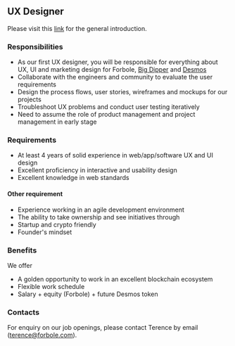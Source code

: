 ## UX Designer

Please visit this [link](../master/README.md) for the general introduction.

### Responsibilities

- As our first UX designer, you will be responsible for everything about UX, UI and marketing design for Forbole, [Big Dipper](http://cosmos.bigdipper.live) and [Desmos](https://github.com/desmos-labs/introduction)
- Collaborate with the engineers and community to evaluate the user requirements
- Design the process flows, user stories, wireframes and mockups for our projects
- Troubleshoot UX problems and conduct user testing iteratively
- Need to assume the role of product management and project management in early stage

### Requirements

- At least 4 years of solid experience in web/app/software UX and UI design
- Excellent proficiency in interactive and usability design
- Excellent knowledge in web standards

#### Other requirement
- Experience working in an agile development environment
- The ability to take ownership and see initiatives through
- Startup and crypto friendly
- Founder's mindset

### Benefits

We offer
- A golden opportunity to work in an excellent blockchain ecosystem
- Flexible work schedule
- Salary + equity (Forbole) + future Desmos token

### Contacts
For enquiry on our job openings, please contact Terence by email (terence@forbole.com).
